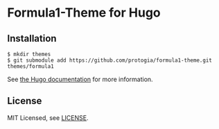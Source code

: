 # Formula1-Theme for Hugo

## Installation

    $ mkdir themes
    $ git submodule add https://github.com/protogia/formula1-theme.git themes/formula1

See [the Hugo documentation](http://gohugo.io/themes/installing/) for more information.

## License

MIT Licensed, see [LICENSE](https://github.com/protogia/formula1-theme/blob/master/LICENSE).
